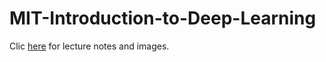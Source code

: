 # MIT-Introduction-to-Deep-Learning


Clic [here](https://www.notion.so/Machine-Learning-0f0a3a7f56ef4986a59503cef2d64f73) for lecture notes and images.
